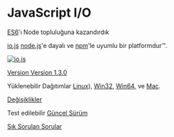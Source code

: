 # JavaScript I/O

[ES6](es6.html)'ı Node topluluğuna kazandırdık

[io.js](https://github.com/iojs/io.js) [node.js](https://nodejs.org/)'e dayalı  ve [npm](https://www.npmjs.org/)'le uyumlu bir platformdur&#8482;.

[![io.js](../images/1.0.0.png)](https://iojs.org/dist/v1.3.0)

[Version Version 1.3.0](https://iojs.org/dist/v1.3.0)

Yüklenebilir Dağıtımlar
[Linux](https://iojs.org/dist/v1.3.0/iojs-v1.3.0-linux-x64.tar.xz)),
[Win32](https://iojs.org/dist/v1.3.0/iojs-v1.3.0-x86.msi), [Win64](https://iojs.org/dist/v1.3.0/iojs-v1.3.0-x64.msi),
ve
[Mac](https://iojs.org/dist/v1.3.0/iojs-v1.3.0.pkg).


[Değişiklikler](https://github.com/iojs/io.js/blob/v1.x/CHANGELOG.md)

Test edilebilir [Güncel Sürüm](https://iojs.org/download/nightly/)

[Sık Sorulan Sorular](/faq.html)
